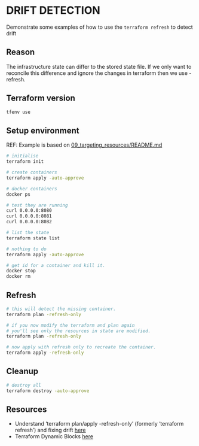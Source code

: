 # DRIFT DETECTION

Demonstrate some examples of how to use the `terraform refresh` to detect drift  

## Reason

The infrastructure state can differ to the stored state file.  If we only want to reconcile this difference and ignore the changes in terraform then we use -refresh.  


## Terraform version

```sh
tfenv use
```

## Setup environment

REF: Example is based on [09_targeting_resources/README.md](../09_targeting_resources/README.md)  

```sh
# initialise
terraform init

# create containers
terraform apply -auto-approve

# docker containers
docker ps 

# test they are running
curl 0.0.0.0:8080  
curl 0.0.0.0:8081 
curl 0.0.0.0:8082 

# list the state
terraform state list

# nothing to do
terraform apply -auto-approve

# get id for a container and kill it.
docker stop  
docker rm 
```

## Refresh

```sh
# this will detect the missing container.  
terraform plan -refresh-only

# if you now modify the terraform and plan again
# you'll see only the resources in state are modified.  
terraform plan -refresh-only

# now apply with refresh only to recreate the container.
terraform apply -refresh-only
```

## Cleanup

```sh
# destroy all
terraform destroy -auto-approve
```

## Resources

* Understand ‘terraform plan/apply -refresh-only’ (formerly ‘terraform refresh’) and fixing drift [here](https://medium.com/code-oil/understanding-terraform-plan-apply-refresh-only-the-myths-and-fixing-drift-5963207a1df8)  
* Terraform Dynamic Blocks [here](https://brendanthompson.com/posts/2022/11/terraform-dynamic-blocks)  

